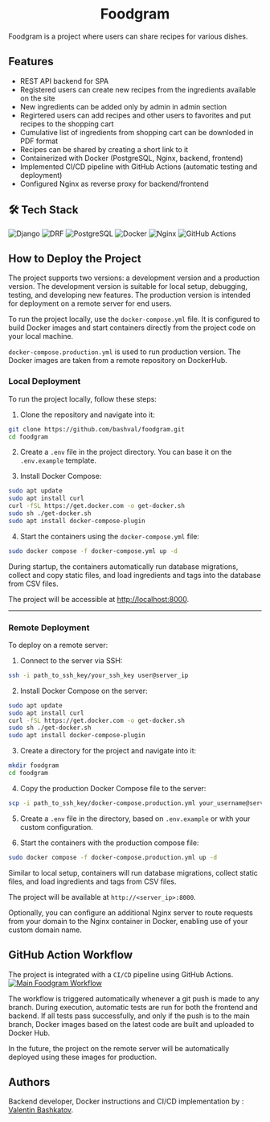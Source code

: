 <h1 align="center"> 
Foodgram
</h1>

Foodgram is a project where users can share recipes for various dishes.

## Features
- REST API backend for SPA
- Registered users can create new recipes from the ingredients available on the site
- New ingredients can be added only by admin in admin section
- Regirtered users can add recipes and other users to favorites and put recipes to the shopping cart
- Cumulative list of ingredients from shopping cart can be downloded in PDF format
- Recipes can be shared by creating a short link to it
- Containerized with Docker (PostgreSQL, Nginx, backend, frontend)
- Implemented CI/CD pipeline with GitHub Actions (automatic testing and deployment)
- Configured Nginx as reverse proxy for backend/frontend

## 🛠️ Tech Stack

![Django](https://img.shields.io/badge/-Django-092E20?logo=django&logoColor=white)
![DRF](https://img.shields.io/badge/-DRF%20(Django%20REST)-8C1D40?logo=django&logoColor=white)
![PostgreSQL](https://img.shields.io/badge/-PostgreSQL-4169E1?logo=postgresql&logoColor=white)
![Docker](https://img.shields.io/badge/Docker-2496ED?style=flat&logo=docker&logoColor=white)
![Nginx](https://img.shields.io/badge/Nginx-009639?style=flat&logo=nginx&logoColor=white)
![GitHub Actions](https://img.shields.io/badge/GitHub_Actions-2088FF?style=flat&logo=githubactions&logoColor=white)

## How to Deploy the Project

The project supports two versions: a development version and a production version. The development version is suitable for local setup, debugging, testing, and developing new features. The production version is intended for deployment on a remote server for end users.

To run the project locally, use the `docker-compose.yml` file. It is configured to build Docker images and start containers directly from the project code on your local machine. 

`docker-compose.production.yml` is used to run production version. The Docker images are taken from a remote repository on DockerHub.

### Local Deployment

To run the project locally, follow these steps:

1. Clone the repository and navigate into it:

```bash
git clone https://github.com/bashval/foodgram.git
cd foodgram
```

2. Create a `.env` file in the project directory. You can base it on the `.env.example` template.

3. Install Docker Compose:

```bash
sudo apt update
sudo apt install curl
curl -fSL https://get.docker.com -o get-docker.sh
sudo sh ./get-docker.sh
sudo apt install docker-compose-plugin
```

4. Start the containers using the `docker-compose.yml` file:

```bash
sudo docker compose -f docker-compose.yml up -d
```

During startup, the containers automatically run database migrations, collect and copy static files, and load ingredients and tags into the database from CSV files.

The project will be accessible at [http://localhost:8000](http://localhost:8000).

---

### Remote Deployment

To deploy on a remote server:

1. Connect to the server via SSH:

```bash
ssh -i path_to_ssh_key/your_ssh_key user@server_ip
```

2. Install Docker Compose on the server:

```bash
sudo apt update
sudo apt install curl
curl -fSL https://get.docker.com -o get-docker.sh
sudo sh ./get-docker.sh
sudo apt install docker-compose-plugin
```

3. Create a directory for the project and navigate into it:

```bash
mkdir foodgram
cd foodgram
```

4. Copy the production Docker Compose file to the server:

```bash
scp -i path_to_ssh_key/docker-compose.production.yml your_username@server_ip:/home/your_username/foodgram/docker-compose.production.yml
```

5. Create a `.env` file in the directory, based on `.env.example` or with your custom configuration.

6. Start the containers with the production compose file:

```bash
sudo docker compose -f docker-compose.production.yml up -d
```

Similar to local setup, containers will run database migrations, collect static files, and load ingredients and tags from CSV files.

The project will be available at `http://<server_ip>:8000`.

Optionally, you can configure an additional Nginx server to route requests from your domain to the Nginx container in Docker, enabling use of your custom domain name.

## GitHub Action Workflow

 The project is integrated with a `CI/CD` pipeline using GitHub Actions. [![Main Foodgram Workflow](https://github.com/bashval/foodgram/actions/workflows/main.yml/badge.svg)](https://github.com/bashval/foodgram/actions/workflows/main.yml)

The workflow is triggered automatically whenever a git push is made to any branch. During execution, automatic tests are run for both the frontend and backend. If all tests pass successfully, and only if the push is to the main branch, Docker images based on the latest code are built and uploaded to Docker Hub. 

In the future, the project on the remote server will be automatically deployed using these images for production. 

## Authors

Backend developer, Docker instructions and CI/CD implementation by : [Valentin Bashkatov](https://github.com/bashval).
